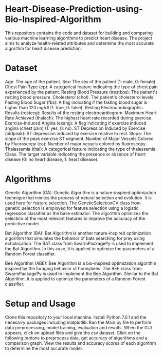 # Heart-Disease-Prediction-using-Bio-Inspired-Algorithm
This repository contains the code and dataset for building and comparing various machine learning algorithms to predict heart disease. The project aims to analyze health-related attributes and determine the most accurate algorithm for heart disease prediction.

# Dataset
Age: The age of the patient.
Sex: The sex of the patient (1: male, 0: female).
Chest Pain Type (cp): A categorical feature indicating the type of chest pain experienced by the patient.
Resting Blood Pressure (trestbps): The patient's resting blood pressure.
Cholesterol (chol): The patient's cholesterol levels.
Fasting Blood Sugar (fbs): A flag indicating if the fasting blood sugar is higher than 120 mg/dl (1: true, 0: false).
Resting Electrocardiographic Results (restecg): Results of the resting electrocardiogram.
Maximum Heart Rate Achieved (thalach): The highest heart rate recorded during exercise.
Exercise-Induced Angina (exang): A flag indicating if exercise induced angina (chest pain) (1: yes, 0: no).
ST Depression Induced by Exercise (oldpeak): ST depression induced by exercise relative to rest.
Slope: The slope of the peak exercise ST segment.
Number of Major Vessels Colored by Fluoroscopy (ca): Number of major vessels colored by fluoroscopy.
Thalassemia (thal): A categorical feature indicating the type of thalassemia.
Class: The target variable indicating the presence or absence of heart disease (0: no heart disease, 1: heart disease).


# Algorithms
Genetic Algorithm (GA):
Genetic Algorithm is a nature-inspired optimization technique that mimics the process of natural selection and evolution. It is used here for feature selection.
The GeneticSelectionCV class from genetic_selection is employed for feature selection using a logistic regression classifier as the base estimator.
The algorithm optimizes the selection of the most relevant features to improve the accuracy of the predictive model.

Bat Algorithm (BA):
Bat Algorithm is another nature-inspired optimization algorithm that simulates the behavior of bats searching for prey using echolocation.
The BAT class from SwarmPackagePy is used to implement the Bat Algorithm.
In this case, it is applied to optimize the parameters of a Random Forest classifier.

Bee Algorithm (ABE):
Bee Algorithm is a bio-inspired optimization algorithm inspired by the foraging behavior of honeybees.
The BEE class from SwarmPackagePy is used to implement the Bee Algorithm.
Similar to the Bat Algorithm, it is applied to optimize the parameters of a Random Forest classifier.

# Setup and Usage
Clone this repository to your local machine.
Install Python 7.0.1 and the necesarry packages including matplotlib.
Run the Main.py file to perform data preprocessing, model training, evaluation and results.
When the GUI appears, click on upload files and give the csv dataset.
Click on the following buttons to preprocess data, get accuracy of algorithms and a comparison graph.
View the results and accuracy scores of each algorithm to determine the most accurate model.
